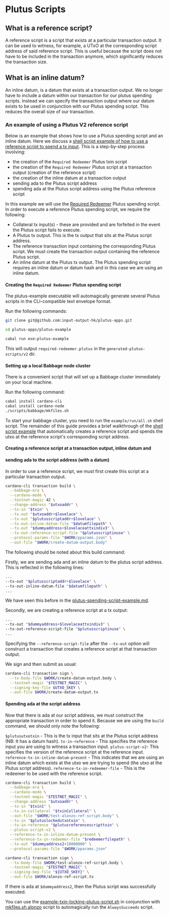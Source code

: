 # Plutus Scripts

## What is a reference script?

A reference script is a script that exists at a particular transaction output. It can be used to witness, for example, a UTxO at the corresponding script address of said reference script. This is useful because the script does not have to be included in the transaction anymore, which significantly reduces the transaction size.

## What is an inline datum?

An inline datum, is a datum that exists at a transaction output. We no longer have to include a datum within our transaction for our plutus spending scripts. Instead we can specify the transaction output where our datum exists to be used in conjunction with our Plutus spending script. This reduces the overall size of our transaction.

### An example of using a Plutus V2 reference script

Below is an example that shows how to use a Plutus spending script and an inline datum. Here we discuss a [shell script example of how to use a reference script to spend a tx input](scripts/plutus/example-babbage-script-usage.sh). This is a step-by-step process involving:

+ the creation of the `Required Redeemer` Plutus txin script
+ the creation of the `Required Redeemer` Plutus script at a transaction output (creation of the reference script)
+ the creation of the inline datum at a transaction output
+ sending ada to the Plutus script address
+ spending ada at the Plutus script address using the Plutus reference script

In this example we will use the [Required Redeemer](scripts/plutus/scripts/v2/required-redeemer.plutus) Plutus spending script. In order to execute a reference Plutus spending script, we require the following:

- Collateral tx input(s) - these are provided and are forfeited in the event the Plutus script fails to execute.
- A Plutus tx output. This is the tx output that sits at the Plutus script address.
- The reference transaction input containing the corresponding Plutus script. We must create the transaction output containing the reference Plutus script.
- An inline datum at the Plutus tx output. The Plutus spending script requires an inline datum or datum hash and in this case we are using an inline datum.

#### Creating the `Required Redeemer` Plutus spending script

The plutus-example executable will automagically generate several Plutus scripts in the CLI-compatible text envelope format.

Run the following commands:

```bash
git clone git@github.com:input-output-hk/plutus-apps.git

cd plutus-apps/plutus-example

cabal run exe:plutus-example
```

This will output `required-redeemer.plutus` in the `generated-plutus-scripts/v2` dir.

#### Setting up a local Babbage node cluster

There is a convenient script that will set up a Babbage cluster immediately on your local machine.

Run the following command:

```bash
cabal install cardano-cli
cabal install cardano-node
./scripts/babbage/mkfiles.sh
```

To start your babbage cluster, you need to run the `example/run/all.sh` shell script.
The remainder of this guide provides a brief walkthrough of the [shell script example](scripts/plutus/example-babbage-script-usage.sh) that automatically creates a reference script and spends the utxo at
the reference script's corresponding script address.

#### Creating a reference script at a transaction output, inline datum and
#### sending ada to the script address (with a datum)

In order to use a reference script, we must first create this script at a particular transaction output.

```bash
cardano-cli transaction build \
  --babbage-era \
  --cardano-mode \
  --testnet-magic 42 \
  --change-address "$utxoaddr" \
  --tx-in "$txin" \
  --tx-out "$utxoaddr+$lovelace" \
  --tx-out "$plutusscriptaddr+$lovelace" \
  --tx-out-inline-datum-file "$datumfilepath" \
  --tx-out "$dummyaddress+$lovelaceattxindiv3" \
  --tx-out-reference-script-file "$plutusscriptinuse" \
  --protocol-params-file "$WORK/pparams.json" \
  --out-file "$WORK/create-datum-output.body"
```

The following should be noted about this build command:

Firstly, we are sending ada and an inline datum to the plutus script address. This is reflected in the following lines:

```bash
...
--tx-out "$plutusscriptaddr+$lovelace" \
--tx-out-inline-datum-file "$datumfilepath" \
...
```

We have seen this before in the [plutus-spending-script-example.md](doc/reference/plutus/plutus-spending-script-example.md).

Secondly, we are creating a reference script at a tx output:

```bash
...
--tx-out "$dummyaddress+$lovelaceattxindiv3" \
--tx-out-reference-script-file "$plutusscriptinuse" \
...
```

Specifying the `--reference-script-file` after the `--tx-out` option will construct a transaction that creates a reference script at that transaction output.

We sign and then submit as usual:

```bash
cardano-cli transaction sign \
  --tx-body-file $WORK/create-datum-output.body \
  --testnet-magic "$TESTNET_MAGIC" \
  --signing-key-file $UTXO_SKEY \
  --out-file $WORK/create-datum-output.tx
```


#### Spending ada at the script address

Now that there is ada at our script address, we must construct the appropriate transaction in order to spend it.
Because we are using the `build` command, we should only note the following:

`$plutusutxotxin` - This is the tx input that sits at the Plutus script address (NB: It has a datum hash).
`tx-in-reference` - This specifies the reference input you are using to witness a transaction input.
`plutus-script-v2`- This specifies the version of the reference script at the reference input.
`reference-tx-in-inline-datum-present` - This indicates that we are using an inline datum which exists at the utxo we are trying to spend (the utxo at the Plutus script address).
`reference-tx-in-redeemer-file` - This is the redeemer to be used with the reference script.

```bash
cardano-cli transaction build \
  --babbage-era \
  --cardano-mode \
  --testnet-magic "$TESTNET_MAGIC" \
  --change-address "$utxoaddr" \
  --tx-in "$txin1" \
  --tx-in-collateral "$txinCollateral" \
  --out-file "$WORK/test-alonzo-ref-script.body" \
  --tx-in "$plutuslockedutxotxin" \
  --tx-in-reference "$plutusreferencescripttxin" \
  --plutus-script-v2 \
  --reference-tx-in-inline-datum-present \
  --reference-tx-in-redeemer-file "$redeemerfilepath" \
  --tx-out "$dummyaddress2+10000000" \
  --protocol-params-file "$WORK/pparams.json"

cardano-cli transaction sign \
  --tx-body-file $WORK/test-alonzo-ref-script.body \
  --testnet-magic "$TESTNET_MAGIC" \
  --signing-key-file "${UTXO_SKEY}" \
  --out-file $WORK/alonzo-ref-script.tx
```

If there is ada at `$dummyaddress2`, then the Plutus script was successfully executed.

You can use the [example-txin-locking-plutus-script.sh](../../../scripts/plutus/example-txin-locking-plutus-script.sh) in conjunction with [mkfiles.sh alonzo](../../../scripts/byron-to-alonzo/mkfiles.sh) script to automagically run the `AlwaysSucceeds` script.

